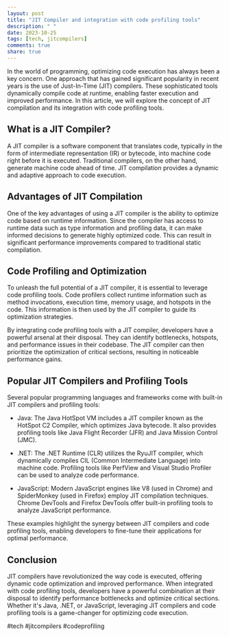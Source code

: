 ```yaml
---
layout: post
title: "JIT Compiler and integration with code profiling tools"
description: " "
date: 2023-10-25
tags: [tech, jitcompilers]
comments: true
share: true
---
```


In the world of programming, optimizing code execution has always been a key concern. One approach that has gained significant popularity in recent years is the use of Just-In-Time (JIT) compilers. These sophisticated tools dynamically compile code at runtime, enabling faster execution and improved performance. In this article, we will explore the concept of JIT compilation and its integration with code profiling tools.

## What is a JIT Compiler?

A JIT compiler is a software component that translates code, typically in the form of intermediate representation (IR) or bytecode, into machine code right before it is executed. Traditional compilers, on the other hand, generate machine code ahead of time. JIT compilation provides a dynamic and adaptive approach to code execution.

## Advantages of JIT Compilation

One of the key advantages of using a JIT compiler is the ability to optimize code based on runtime information. Since the compiler has access to runtime data such as type information and profiling data, it can make informed decisions to generate highly optimized code. This can result in significant performance improvements compared to traditional static compilation.

## Code Profiling and Optimization

To unleash the full potential of a JIT compiler, it is essential to leverage code profiling tools. Code profilers collect runtime information such as method invocations, execution time, memory usage, and hotspots in the code. This information is then used by the JIT compiler to guide its optimization strategies.

By integrating code profiling tools with a JIT compiler, developers have a powerful arsenal at their disposal. They can identify bottlenecks, hotspots, and performance issues in their codebase. The JIT compiler can then prioritize the optimization of critical sections, resulting in noticeable performance gains.

## Popular JIT Compilers and Profiling Tools

Several popular programming languages and frameworks come with built-in JIT compilers and profiling tools:

- Java: The Java HotSpot VM includes a JIT compiler known as the HotSpot C2 Compiler, which optimizes Java bytecode. It also provides profiling tools like Java Flight Recorder (JFR) and Java Mission Control (JMC).

- .NET: The .NET Runtime (CLR) utilizes the RyuJIT compiler, which dynamically compiles CIL (Common Intermediate Language) into machine code. Profiling tools like PerfView and Visual Studio Profiler can be used to analyze code performance.

- JavaScript: Modern JavaScript engines like V8 (used in Chrome) and SpiderMonkey (used in Firefox) employ JIT compilation techniques. Chrome DevTools and Firefox DevTools offer built-in profiling tools to analyze JavaScript performance.

These examples highlight the synergy between JIT compilers and code profiling tools, enabling developers to fine-tune their applications for optimal performance.

## Conclusion

JIT compilers have revolutionized the way code is executed, offering dynamic code optimization and improved performance. When integrated with code profiling tools, developers have a powerful combination at their disposal to identify performance bottlenecks and optimize critical sections. Whether it's Java, .NET, or JavaScript, leveraging JIT compilers and code profiling tools is a game-changer for optimizing code execution.

#tech #jitcompilers #codeprofiling